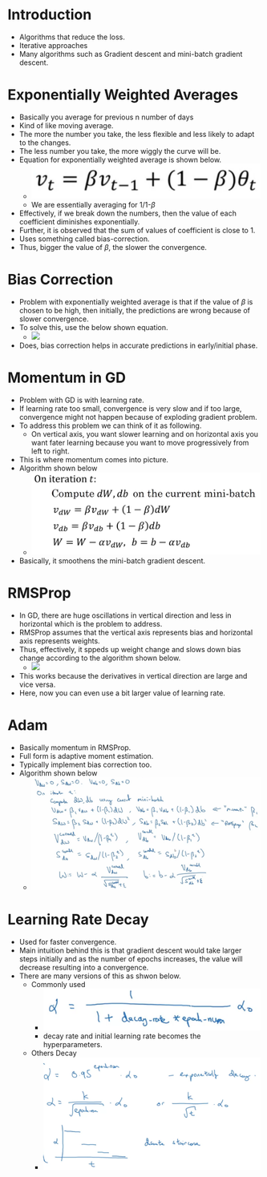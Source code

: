 # Introduction
* Algorithms that reduce the loss.
* Iterative approaches
* Many algorithms such as Gradient descent and mini-batch gradient descent.

# Exponentially Weighted Averages
* Basically you average for previous n number of days
* Kind of like moving average.
* The more the number you take, the less flexible and less likely to adapt to the changes.
* The less number you take, the more wiggly the curve will be.
* Equation for exponentially weighted average is shown below.
    * ![](./assets/images/2022-06-11-07-28-57.png)
    * We are essentially averaging for 1/1-$\beta$
* Effectively, if we break down the numbers, then the value of each coefficient diminishes exponentially.
* Further, it is observed that the sum of values of coefficient is close to 1.
* Uses something called bias-correction.
* Thus, bigger the value of $\beta$, the slower the convergence.

# Bias Correction
* Problem with exponentially weighted average is that if the value of $\beta$ is chosen to be high, then initially, the predictions are wrong because of slower convergence.
* To solve this, use the below shown equation.
    * ![](/assets/images/2022-06-11-07-37-25.png)
* Does, bias correction helps in accurate predictions in early/initial phase.

# Momentum in GD
* Problem with GD is with learning rate.
* If learning rate too small, convergence is very slow and if too large, convergence might not happen because of exploding gradient problem.
* To address this problem we can think of it as following.
    * On vertical axis, you want slower learning and on horizontal axis you want fater learning because you want to move progressively from left to right.
* This is where momentum comes into picture.
* Algorithm shown below
    * ![](./assets/images/2022-06-11-07-44-16.png)
* Basically, it smoothens the mini-batch gradient descent.

# RMSProp
* In GD, there are huge oscillations in vertical direction and less in horizontal which is the problem to address.
* RMSProp assumes that the vertical axis represents bias and horizontal axis represents weights.
* Thus, effectively, it sppeds up weight change and slows down bias change according to the algorithm shown below.
    * ![](/assets/images/2022-06-11-07-51-23.png)
* This works because the derivatives in vertical direction are large and vice versa.
* Here, now you can even use a bit larger value of learning rate.

# Adam
* Basically momentum in RMSProp.
* Full form is adaptive moment estimation.
* Typically implement bias correction too.
* Algorithm shown below
    * ![](./assets/images/2022-06-11-07-55-20.png)

# Learning Rate Decay
* Used for faster convergence.
* Main intuition behind this is that gradient descent would take larger steps initially and as the number of epochs increases, the value will decrease resulting into a convergence.
* There are many versions of this as shwon below.
    * Commonly used
        * ![](./assets/images/2022-06-11-07-59-13.png)
        * decay rate and initial learning rate becomes the hyperparameters.
    * Others Decay
        * ![](./assets/images/2022-06-11-08-00-42.png)